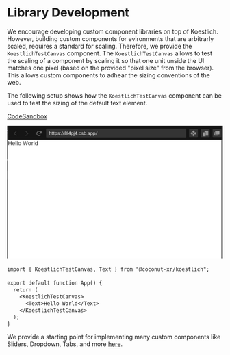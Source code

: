 # Library Development

We encourage developing custom component libraries on top of Koestlich. However, building custom components for evironments that are arbitrarly scaled, requires a standard for scaling. Therefore, we provide the `KoestlichTestCanvas` component. The `KoestlichTestCanvas` allows to test the scaling of a component by scaling it so that one unit unside the UI matches one pixel (based on the provided "pixel size" from the browser). This allows custom components to adhear the sizing conventions of the web.

The following setup shows how the `KoestlichTestCanvas` component can be used to test the sizing of the default text element.

[CodeSandbox](https://codesandbox.io/s/koestlich-scale-test-env-8l4pj4?file=/src/app.tsx)

![Screenshot](./library-development.jpg)

```tsx
import { KoestlichTestCanvas, Text } from "@coconut-xr/koestlich";

export default function App() {
  return (
    <KoestlichTestCanvas>
      <Text>Hello World</Text>
    </KoestlichTestCanvas>
  );
}
```

We provide a starting point for implementing many custom components like Sliders, Dropdown, Tabs, and more [here](https://github.com/coconut-xr/kruemel).